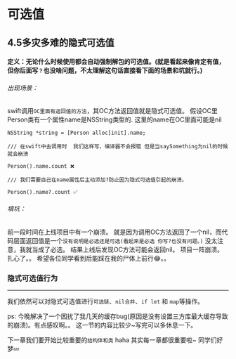 # 可选值

##  4.5多灾多难的隐式可选值

#### 定义：无论什么时候使用都会自动强制解包的可选值。(就是看起来像肯定有值， 但你后面写```？```也没啥问题，不太理解这句话直接看下面的场景和坑就行。)

###### 出现场景：
swift调用```OC里面有返回值的方法```，其OC方法返回值就是隐式可选值。
假设OC里Person类有一个属性name是NSString类型的.  这里的name在OC里面可能是nil
  
    NSString *string = [Person alloc]init].name;

    /// 在swift中去调用时  我们这样写，编译器不会报错 但是当saySomething为nil的时候就会崩溃

    Person().name.count ❌

    /// 我们需要自己在name属性后主动添加?防止因为隐式可选值引起的崩溃。

    Person().name?.count ✅

###### 填坑：
前一段时间在上线项目中有一个崩溃。
就是因为调用OC方法返回了一个nil，而代码层面返回值是一个```没有说明是必选还是可选(看起来是必选 你写?也没有问题。)```
没太注意，我就当成了必选。
结果上线后发现OC方法可能会返回nil。
项目一阵崩溃。
扎心了。。 希望各位同学看到后能踩在我的尸体上前行😂。。


### 隐式可选值行为
---
我们依然可以对隐式可选值进行```可选链```、```nil合并```、```if let``` 和 ```map```等操作。


ps:
今晚解决了一个困扰了我几天的缓存bug(原因是没有设置三方库最大缓存导致的崩溃)。有点感叹啊。。
这一节的内容比较少~写完可以多休息一下。

下一章我们要开始比较重要的```结构体和类``` haha 其实每一章都很重要啦~ 同学们好梦💤

